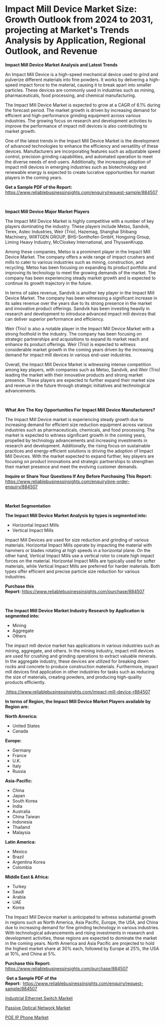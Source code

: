 <p><h1>Impact Mill Device Market Size: Growth Outlook from 2024 to 2031, projecting at Market's Trends Analysis by Application, Regional Outlook, and Revenue</h1></p><p><strong>Impact Mill Device Market Analysis and Latest Trends</strong></p>
<p><p>An Impact Mill Device is a high-speed mechanical device used to grind and pulverize different materials into fine powders. It works by delivering a high-speed impact force to the material, causing it to break apart into smaller particles. These devices are commonly used in industries such as mining, pharmaceuticals, food processing, and chemical manufacturing.</p><p>The Impact Mill Device Market is expected to grow at a CAGR of 6.1% during the forecast period. The market growth is driven by increasing demand for efficient and high-performance grinding equipment across various industries. The growing focus on research and development activities to improve the performance of impact mill devices is also contributing to market growth.</p><p>One of the latest trends in the Impact Mill Device Market is the development of advanced technologies to enhance the efficiency and versatility of these devices. Manufacturers are incorporating features such as adjustable speed control, precision grinding capabilities, and automated operation to meet the diverse needs of end-users. Additionally, the increasing adoption of impact mill devices in emerging industries such as biotechnology and renewable energy is expected to create lucrative opportunities for market players in the coming years.</p></p>
<p><strong>Get a Sample PDF of the Report:&nbsp;</strong> <a href="https://www.reliablebusinessinsights.com/enquiry/request-sample/884507">https://www.reliablebusinessinsights.com/enquiry/request-sample/884507</a></p>
<p>&nbsp;</p>
<p><strong>Impact Mill Device Major Market Players</strong></p>
<p><p>The Impact Mill Device Market is highly competitive with a number of key players dominating the industry. These players include Metso, Sandvik, Terex, Astec Industries, Weir (Trio), Hazemag, Shanghai Shibang Machinery, WIRTGEN GROUP, BHS-Sonthofen GmbH, Hongxing Group, Liming Heavy Industry, McCloskey International, and ThyssenKrupp.</p><p>Among these companies, Metso is a prominent player in the Impact Mill Device Market. The company offers a wide range of impact crushers and mills to cater to various industries such as mining, construction, and recycling. Metso has been focusing on expanding its product portfolio and improving its technology to meet the growing demands of the market. The company has been experiencing steady market growth and is expected to continue its growth trajectory in the future.</p><p>In terms of sales revenue, Sandvik is another key player in the Impact Mill Device Market. The company has been witnessing a significant increase in its sales revenue over the years due to its strong presence in the market and innovative product offerings. Sandvik has been investing heavily in research and development to introduce advanced impact mill devices that can deliver superior performance and efficiency.</p><p>Weir (Trio) is also a notable player in the Impact Mill Device Market with a strong foothold in the industry. The company has been focusing on strategic partnerships and acquisitions to expand its market reach and enhance its product offerings. Weir (Trio) is expected to witness considerable market growth in the coming years driven by the increasing demand for impact mill devices in various end-user industries.</p><p>Overall, the Impact Mill Device Market is witnessing intense competition among key players, with companies such as Metso, Sandvik, and Weir (Trio) leading the market with their innovative products and strong market presence. These players are expected to further expand their market size and revenue in the future through strategic initiatives and technological advancements.</p></p>
<p>&nbsp;</p>
<p><strong>What Are The Key Opportunities For Impact Mill Device Manufacturers?</strong></p>
<p><p>The Impact Mill Device market is experiencing steady growth due to increasing demand for efficient size reduction equipment across various industries such as pharmaceuticals, chemicals, and food processing. The market is expected to witness significant growth in the coming years, propelled by technology advancements and increasing investments in research and development. Additionally, the rising focus on sustainable practices and energy-efficient solutions is driving the adoption of Impact Mill Devices. With the market expected to expand further, key players are focusing on product innovations and strategic partnerships to strengthen their market presence and meet the evolving customer demands.</p></p>
<p><strong>Inquire or Share Your Questions If Any Before Purchasing This Report:</strong> <a href="https://www.reliablebusinessinsights.com/enquiry/pre-order-enquiry/884507">https://www.reliablebusinessinsights.com/enquiry/pre-order-enquiry/884507</a></p>
<p>&nbsp;</p>
<p><strong>Market Segmentation</strong></p>
<p><strong>The Impact Mill Device Market Analysis by types is segmented into:</strong></p>
<p><ul><li>Horizontal Impact Mills</li><li>Vertical Impact Mills</li></ul></p>
<p><p>Impact Mill Devices are used for size reduction and grinding of various materials. Horizontal Impact Mills operate by impacting the material with hammers or blades rotating at high speeds in a horizontal plane. On the other hand, Vertical Impact Mills use a vertical rotor to create high impact forces on the material. Horizontal Impact Mills are typically used for softer materials, while Vertical Impact Mills are preferred for harder materials. Both types offer efficient and precise particle size reduction for various industries.</p></p>
<p><strong>Purchase this Report:&nbsp;</strong><a href="https://www.reliablebusinessinsights.com/purchase/884507">https://www.reliablebusinessinsights.com/purchase/884507</a></p>
<p>&nbsp;</p>
<p><strong>The Impact Mill Device Market Industry Research by Application is segmented into:</strong></p>
<p><ul><li>Mining</li><li>Aggregate</li><li>Others</li></ul></p>
<p><p>The impact mill device market has applications in various industries such as mining, aggregate, and others. In the mining industry, impact mill devices are used for crushing and grinding operations to extract valuable minerals. In the aggregate industry, these devices are utilized for breaking down rocks and concrete to produce construction materials. Furthermore, impact mill devices find application in other industries for tasks such as reducing the size of materials, creating powders, and producing high-quality products efficiently.</p></p>
<p><a href="https://www.reliablebusinessinsights.com/impact-mill-device-r884507">&nbsp;https://www.reliablebusinessinsights.com/impact-mill-device-r884507</a></p>
<p><strong>In terms of Region, the Impact Mill Device Market Players available by Region are:</strong></p>
<p>
    <p> <strong> North America: </strong>
        <ul>
            <li>United States</li>
            <li>Canada</li>
        </ul>
        </p> 
    <p> <strong> Europe: </strong>
        <ul>
            <li>Germany</li>
            <li>France</li>
            <li>U.K.</li>
            <li>Italy</li>
            <li>Russia</li>
        </ul>
        </p> 
    <p> <strong> Asia-Pacific: </strong>
        <ul>
            <li>China</li>
            <li>Japan</li>
            <li>South Korea</li>
            <li>India</li>
            <li>Australia</li>
            <li>China Taiwan</li>
            <li>Indonesia</li>
            <li>Thailand</li>
            <li>Malaysia</li>
        </ul>
        </p> 
    <p> <strong> Latin America: </strong>
        <ul>
            <li>Mexico</li>
            <li>Brazil</li>
            <li>Argentina Korea</li>
            <li>Colombia</li>
        </ul>
        </p> 
    <p> <strong> Middle East & Africa: </strong>
        <ul>
            <li>Turkey</li>
            <li>Saudi</li>
            <li>Arabia</li>
            <li>UAE</li>
            <li>Korea</li>
        </ul>
    </p>
    </p>
<p><p>The Impact Mill Device market is anticipated to witness substantial growth in regions such as North America, Asia Pacific, Europe, the USA, and China due to increasing demand for fine grinding technology in various industries. With technological advancements and rising investments in research and development activities, these regions are expected to dominate the market in the coming years. North America and Asia Pacific are projected to hold the highest market share at 30% each, followed by Europe at 25%, the USA at 10%, and China at 5%.</p></p>
<p><strong>Purchase this Report: </strong><a href="https://www.reliablebusinessinsights.com/purchase/884507">https://www.reliablebusinessinsights.com/purchase/884507</a></p>
<p>&nbsp;<strong>Get a Sample PDF of the Report:&nbsp;&nbsp;</strong><a href="https://www.reliablebusinessinsights.com/enquiry/request-sample/884507">https://www.reliablebusinessinsights.com/enquiry/request-sample/884507</a></p>
<p><strong></strong></p>
<p><p><a href="https://github.com/awicka1/Market-Research-Report-List-1/blob/main/industrial-ethernet-switch-market.md">Industrial Ethernet Switch Market</a></p><p><a href="https://github.com/howellLesch2002/Market-Research-Report-List-1/blob/main/passive-optical-network-market.md">Passive Optical Network Market</a></p><p><a href="https://github.com/Dhjdj3783/Market-Research-Report-List-1/blob/main/poe-ip-phone-market.md">POE IP Phone Market</a></p></p>